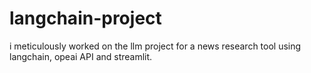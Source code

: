 # langchain-project
i meticulously worked on the llm project for a news research tool using langchain, opeai API and streamlit.
